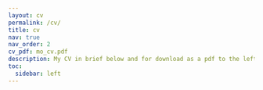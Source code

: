 ```yaml
---
layout: cv
permalink: /cv/
title: cv
nav: true
nav_order: 2
cv_pdf: mo_cv.pdf
description: My CV in brief below and for download as a pdf to the left.
toc:
  sidebar: left
---
```

